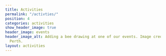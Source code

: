 ```yaml
---
title: Activities
permalink: "/activties/"
position: 4
categories: activities
show_header_image: true
header_image: events
header_image_alt: Adding a bee drawing at one of our events. Image credit Lindsay
  Perth.
layout: activities
---
```


